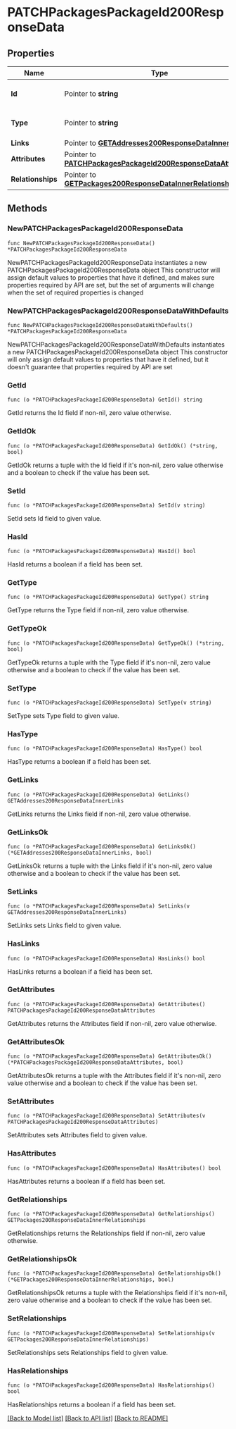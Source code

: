 # PATCHPackagesPackageId200ResponseData

## Properties

Name | Type | Description | Notes
------------ | ------------- | ------------- | -------------
**Id** | Pointer to **string** | The resource&#39;s id | [optional] 
**Type** | Pointer to **string** | The resource&#39;s type | [optional] [default to "packages"]
**Links** | Pointer to [**GETAddresses200ResponseDataInnerLinks**](GETAddresses200ResponseDataInnerLinks.md) |  | [optional] 
**Attributes** | Pointer to [**PATCHPackagesPackageId200ResponseDataAttributes**](PATCHPackagesPackageId200ResponseDataAttributes.md) |  | [optional] 
**Relationships** | Pointer to [**GETPackages200ResponseDataInnerRelationships**](GETPackages200ResponseDataInnerRelationships.md) |  | [optional] 

## Methods

### NewPATCHPackagesPackageId200ResponseData

`func NewPATCHPackagesPackageId200ResponseData() *PATCHPackagesPackageId200ResponseData`

NewPATCHPackagesPackageId200ResponseData instantiates a new PATCHPackagesPackageId200ResponseData object
This constructor will assign default values to properties that have it defined,
and makes sure properties required by API are set, but the set of arguments
will change when the set of required properties is changed

### NewPATCHPackagesPackageId200ResponseDataWithDefaults

`func NewPATCHPackagesPackageId200ResponseDataWithDefaults() *PATCHPackagesPackageId200ResponseData`

NewPATCHPackagesPackageId200ResponseDataWithDefaults instantiates a new PATCHPackagesPackageId200ResponseData object
This constructor will only assign default values to properties that have it defined,
but it doesn't guarantee that properties required by API are set

### GetId

`func (o *PATCHPackagesPackageId200ResponseData) GetId() string`

GetId returns the Id field if non-nil, zero value otherwise.

### GetIdOk

`func (o *PATCHPackagesPackageId200ResponseData) GetIdOk() (*string, bool)`

GetIdOk returns a tuple with the Id field if it's non-nil, zero value otherwise
and a boolean to check if the value has been set.

### SetId

`func (o *PATCHPackagesPackageId200ResponseData) SetId(v string)`

SetId sets Id field to given value.

### HasId

`func (o *PATCHPackagesPackageId200ResponseData) HasId() bool`

HasId returns a boolean if a field has been set.

### GetType

`func (o *PATCHPackagesPackageId200ResponseData) GetType() string`

GetType returns the Type field if non-nil, zero value otherwise.

### GetTypeOk

`func (o *PATCHPackagesPackageId200ResponseData) GetTypeOk() (*string, bool)`

GetTypeOk returns a tuple with the Type field if it's non-nil, zero value otherwise
and a boolean to check if the value has been set.

### SetType

`func (o *PATCHPackagesPackageId200ResponseData) SetType(v string)`

SetType sets Type field to given value.

### HasType

`func (o *PATCHPackagesPackageId200ResponseData) HasType() bool`

HasType returns a boolean if a field has been set.

### GetLinks

`func (o *PATCHPackagesPackageId200ResponseData) GetLinks() GETAddresses200ResponseDataInnerLinks`

GetLinks returns the Links field if non-nil, zero value otherwise.

### GetLinksOk

`func (o *PATCHPackagesPackageId200ResponseData) GetLinksOk() (*GETAddresses200ResponseDataInnerLinks, bool)`

GetLinksOk returns a tuple with the Links field if it's non-nil, zero value otherwise
and a boolean to check if the value has been set.

### SetLinks

`func (o *PATCHPackagesPackageId200ResponseData) SetLinks(v GETAddresses200ResponseDataInnerLinks)`

SetLinks sets Links field to given value.

### HasLinks

`func (o *PATCHPackagesPackageId200ResponseData) HasLinks() bool`

HasLinks returns a boolean if a field has been set.

### GetAttributes

`func (o *PATCHPackagesPackageId200ResponseData) GetAttributes() PATCHPackagesPackageId200ResponseDataAttributes`

GetAttributes returns the Attributes field if non-nil, zero value otherwise.

### GetAttributesOk

`func (o *PATCHPackagesPackageId200ResponseData) GetAttributesOk() (*PATCHPackagesPackageId200ResponseDataAttributes, bool)`

GetAttributesOk returns a tuple with the Attributes field if it's non-nil, zero value otherwise
and a boolean to check if the value has been set.

### SetAttributes

`func (o *PATCHPackagesPackageId200ResponseData) SetAttributes(v PATCHPackagesPackageId200ResponseDataAttributes)`

SetAttributes sets Attributes field to given value.

### HasAttributes

`func (o *PATCHPackagesPackageId200ResponseData) HasAttributes() bool`

HasAttributes returns a boolean if a field has been set.

### GetRelationships

`func (o *PATCHPackagesPackageId200ResponseData) GetRelationships() GETPackages200ResponseDataInnerRelationships`

GetRelationships returns the Relationships field if non-nil, zero value otherwise.

### GetRelationshipsOk

`func (o *PATCHPackagesPackageId200ResponseData) GetRelationshipsOk() (*GETPackages200ResponseDataInnerRelationships, bool)`

GetRelationshipsOk returns a tuple with the Relationships field if it's non-nil, zero value otherwise
and a boolean to check if the value has been set.

### SetRelationships

`func (o *PATCHPackagesPackageId200ResponseData) SetRelationships(v GETPackages200ResponseDataInnerRelationships)`

SetRelationships sets Relationships field to given value.

### HasRelationships

`func (o *PATCHPackagesPackageId200ResponseData) HasRelationships() bool`

HasRelationships returns a boolean if a field has been set.


[[Back to Model list]](../README.md#documentation-for-models) [[Back to API list]](../README.md#documentation-for-api-endpoints) [[Back to README]](../README.md)


